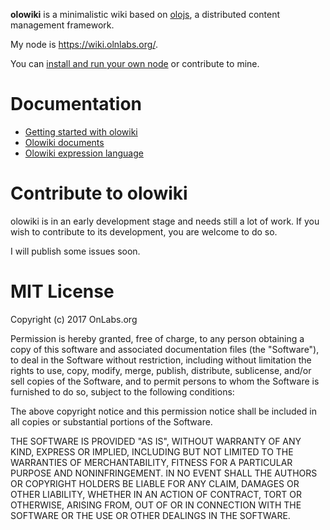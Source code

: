 **olowiki** is a minimalistic wiki based on [olojs](https://github.com/onlabsorg/olojs/blob/master/README.md),
a distributed content management framework.

My node is https://wiki.olnlabs.org/.

You can [install and run your own node](/doc/installation.md) or contribute to mine. 


# Documentation

* [Getting started with olowiki](https://wiki.onlabs.org#/doc/olowiki/getting-started)
* [Olowiki documents](https://wiki.onlabs.org#/doc/olowiki/document)
* [Olowiki expression language](https://wiki.onlabs.org#/doc/olowiki/swan)


# Contribute to olowiki

olowiki is in an early development stage and needs still a lot of work. If you 
wish to contribute to its development, you are welcome to do so.

I will publish some issues soon.
  
  
# MIT License

Copyright (c) 2017 OnLabs.org

Permission is hereby granted, free of charge, to any person obtaining a copy
of this software and associated documentation files (the "Software"), to deal
in the Software without restriction, including without limitation the rights
to use, copy, modify, merge, publish, distribute, sublicense, and/or sell
copies of the Software, and to permit persons to whom the Software is
furnished to do so, subject to the following conditions:

The above copyright notice and this permission notice shall be included in all
copies or substantial portions of the Software.

THE SOFTWARE IS PROVIDED "AS IS", WITHOUT WARRANTY OF ANY KIND, EXPRESS OR
IMPLIED, INCLUDING BUT NOT LIMITED TO THE WARRANTIES OF MERCHANTABILITY,
FITNESS FOR A PARTICULAR PURPOSE AND NONINFRINGEMENT. IN NO EVENT SHALL THE
AUTHORS OR COPYRIGHT HOLDERS BE LIABLE FOR ANY CLAIM, DAMAGES OR OTHER
LIABILITY, WHETHER IN AN ACTION OF CONTRACT, TORT OR OTHERWISE, ARISING FROM,
OUT OF OR IN CONNECTION WITH THE SOFTWARE OR THE USE OR OTHER DEALINGS IN THE
SOFTWARE.
